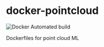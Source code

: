 # docker-pointcloud

![Docker Automated build](https://img.shields.io/docker/automated/yadis/pointcloud-ml)

Dockerfiles for point cloud ML
